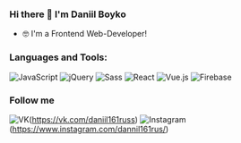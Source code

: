 ### Hi there 👋  I'm Daniil Boyko
- 🤓 I'm a Frontend Web-Developer!


### Languages and Tools:
![JavaScript](https://img.shields.io/badge/JavaScript-F7DF1E.svg?style=for-the-badge&logo=JavaScript&logoColor=black)
![jQuery](https://img.shields.io/badge/jQuery-0769AD.svg?style=for-the-badge&logo=jQuery&logoColor=white)
![Sass](https://img.shields.io/badge/Sass-CC6699.svg?style=for-the-badge&logo=Sass&logoColor=white)
![React](https://img.shields.io/badge/React-61DAFB.svg?style=for-the-badge&logo=React&logoColor=black)
![Vue.js](https://img.shields.io/badge/Vue.js-4FC08D.svg?style=for-the-badge&logo=vue-dot-js&logoColor=white)
![Firebase](https://img.shields.io/badge/Firebase-FFCA28.svg?style=for-the-badge&logo=Firebase&logoColor=black)

### Follow me
![VK](https://img.shields.io/badge/VK-4680C2.svg?style=for-the-badge&logo=VK&logoColor=white)(https://vk.com/daniil161russ)
![Instagram](https://img.shields.io/badge/Instagram-E4405F.svg?style=for-the-badge&logo=Instagram&logoColor=white)(https://www.instagram.com/dannil161rus/)



<!--
**Daniil161russ/daniil161russ** is a ✨ _special_ ✨ repository because its `README.md` (this file) appears on your GitHub profile.

Here are some ideas to get you started:

- 🔭 I’m currently working on ...
- 🌱 I’m currently learning ...
- 👯 I’m looking to collaborate on ...
- 🤔 I’m looking for help with ...
- 💬 Ask me about ...
- 📫 How to reach me: ...
- 😄 Pronouns: ...
- ⚡ Fun fact: ...
-->
